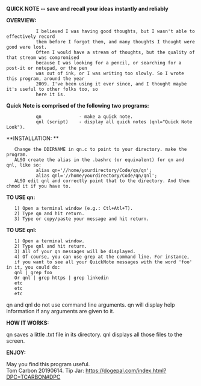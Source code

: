  **QUICK NOTE -- save and recall your ideas instantly and reliably**

 **OVERVIEW:**

               I believed I was having good thoughts, but I wasn't able to effectively record
               them before I forgot them, and many thoughts I thought were good were lost. 
               Often I would have a stream of thoughts, but the quality of that stream was compromised
               because I was looking for a pencil, or searching for a post-it or notepad, or the pen 
               was out of ink, or I was writing too slowly. So I wrote this program, around the year 
               2009. I've been using it ever since, and I thought maybe it's useful to other folks too, so 
               here it is.

 **Quick Note is comprised of the following two programs:**
 
               qn              - make a quick note.
               qnl (script)    - display all quick notes (qnl="Quick Note Look").
        
 **INSTALLATION: **
 
       Change the DDIRNAME in qn.c to point to your directory. make the program.
       ALSO create the alias in the .bashrc (or equivalent) for qn and qnl, like so:
               alias qn='//home/yourdirectory/Code/qn/qn';
               alias qnl='//home/yourdirectory/Code/qn/qnl';
       ALSO edit qnl and correctly point that to the directory. And then chmod it if you have to.

 **TO USE qn:**
 
       1) Open a terminal window (e.g.: Ctl+Atl+T).
       2) Type qn and hit return.
       3) Type or copy/paste your message and hit return.
 **TO USE qnl:**
 
       1) Open a terminal window.
       2) Type qnl and hit return. 
       3) All of your qn messages will be displayed.
       4) Of course, you can use grep at the command line. For instance, 
       if you want to see all your QuickNote messages with the word 'foo' in it, you could do: 
       qnl | grep foo
       Or qnl | grep https | grep linkedin
       etc
       etc
       etc

 qn and qnl do not use command line arguments. qn will display help information 
 if any arguments are given to it.

 **HOW IT WORKS:**
 
 qn saves a little .txt file in its directory. qnl displays all those files to the screen. 
 
 **ENJOY:**
 
 May you find this program useful.  
 Tom Carbon 20190614. Tip Jar: https://dogepal.com/index.html?DPC=TCARBON#DPC
